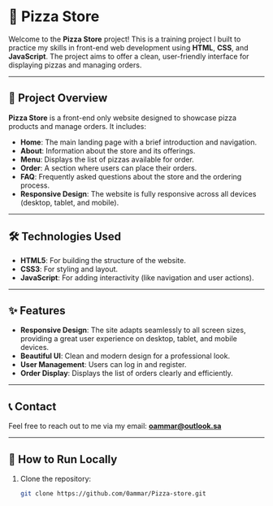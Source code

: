 # 🍕 Pizza Store

Welcome to the **Pizza Store** project! This is a training project I built to practice my skills in front-end web development using **HTML**, **CSS**, and **JavaScript**. The project aims to offer a clean, user-friendly interface for displaying pizzas and managing orders.

---

## 📄 Project Overview

**Pizza Store** is a front-end only website designed to showcase pizza products and manage orders. It includes:

- **Home**: The main landing page with a brief introduction and navigation.
- **About**: Information about the store and its offerings.
- **Menu**: Displays the list of pizzas available for order.
- **Order**: A section where users can place their orders.
- **FAQ**: Frequently asked questions about the store and the ordering process.
- **Responsive Design**: The website is fully responsive across all devices (desktop, tablet, and mobile).

---

## 🛠 Technologies Used

- **HTML5**: For building the structure of the website.
- **CSS3**: For styling and layout.
- **JavaScript**: For adding interactivity (like navigation and user actions).

---

## ✨ Features

- **Responsive Design**: The site adapts seamlessly to all screen sizes, providing a great user experience on desktop, tablet, and mobile devices.
- **Beautiful UI**: Clean and modern design for a professional look.
- **User Management**: Users can log in and register.
- **Order Display**: Displays the list of orders clearly and efficiently.

---

## 📞 Contact

Feel free to reach out to me via my email: **oammar@outlook.sa**

---

## 🚀 How to Run Locally

1. Clone the repository:
   ```bash
   git clone https://github.com/0ammar/Pizza-store.git
